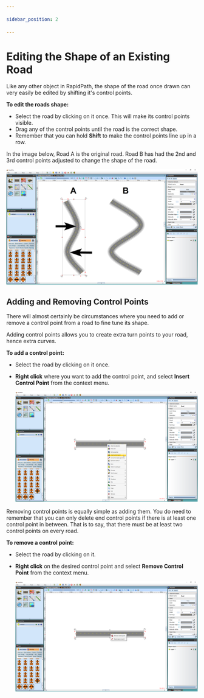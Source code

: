 ```yaml
---

sidebar_position: 2

---
```

# Editing the Shape of an Existing Road

Like any other object in RapidPath, the shape of the road once drawn can very easily be edited by shifting it's control points.

**To edit the roads shape:**

- Select the road by clicking on it once. This will make its control
   points visible.
- Drag any of the control points until the road is the correct shape.
- Remember that you can hold **Shift** to make the control points line up in a row.

In the image below, Road A is the original road. Road B has had the 2nd and 3rd control points adjusted to change the shape of the road.

![Road_Control_Points](./assets/Road_Control_Points.png)

## Adding and Removing Control Points

There will almost certainly be circumstances where you need to add or remove a control point from a road to fine tune its shape.

Adding control points allows you to create extra turn points to your road, hence extra curves.

**To add a control point:**

- Select the road by clicking on it once.
- **Right click** where you want to add the control point, and select **Insert Control Point** from the context menu.

    ![Adding_a_Control_Point](./assets/Adding_a_Control_Point.png)

Removing control points is equally simple as adding them. You do need to remember that you can only delete end control points if there is at least one control point in between. That is to say, that there must be at least two control points on every road.

**To remove a control point:**

- Select the road by clicking on it.
- **Right click** on the desired control point and select **Remove Control Point** from the context menu.

    ![Removing_a_Control_Point](./assets/Removing_a_Control_Point.png)
